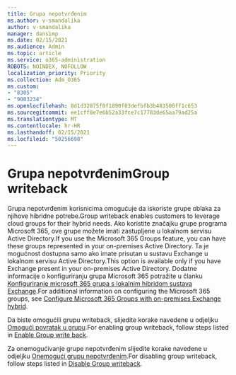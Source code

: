 ```yaml
---
title: Grupa nepotvrđenim
ms.author: v-smandalika
author: v-smandalika
manager: dansimp
ms.date: 02/15/2021
ms.audience: Admin
ms.topic: article
ms.service: o365-administration
ROBOTS: NOINDEX, NOFOLLOW
localization_priority: Priority
ms.collection: Adm_O365
ms.custom:
- "8305"
- "9003234"
ms.openlocfilehash: 8d1d32875f0f1890f03defbfb3b483500ff1c653
ms.sourcegitcommit: ee1cff8e7e6b52a33fce7c17783de65aa79ad25a
ms.translationtype: MT
ms.contentlocale: hr-HR
ms.lasthandoff: 02/15/2021
ms.locfileid: "50256698"
---
```

# <a name="group-writeback"></a><span data-ttu-id="5e7fe-102">Grupa nepotvrđenim</span><span class="sxs-lookup"><span data-stu-id="5e7fe-102">Group writeback</span></span>

<span data-ttu-id="5e7fe-103">Grupa nepotvrđenim korisnicima omogućuje da iskoriste grupe oblaka za njihove hibridne potrebe.</span><span class="sxs-lookup"><span data-stu-id="5e7fe-103">Group writeback enables customers to leverage cloud groups for their hybrid needs.</span></span> <span data-ttu-id="5e7fe-104">Ako koristite značajku grupe programa Microsoft 365, ove grupe možete imati zastupljene u lokalnom servisu Active Directory.</span><span class="sxs-lookup"><span data-stu-id="5e7fe-104">If you use the Microsoft 365 Groups feature, you can have these groups represented in your on-premises Active Directory.</span></span> <span data-ttu-id="5e7fe-105">Ta je mogućnost dostupna samo ako imate prisutan u sustavu Exchange u lokalnom servisu Active Directory.</span><span class="sxs-lookup"><span data-stu-id="5e7fe-105">This option is available only if you have Exchange present in your on-premises Active Directory.</span></span> <span data-ttu-id="5e7fe-106">Dodatne informacije o konfiguriranju grupa Microsoft 365 potražite u članku [Konfiguriranje microsoft 365 grupa s lokalnim hibridom sustava Exchange](https://docs.microsoft.com/exchange/hybrid-deployment/set-up-microsoft-365-groups#enable-group-writeback-in-azure-ad-connect).</span><span class="sxs-lookup"><span data-stu-id="5e7fe-106">For additional information on configuring the Microsoft 365 groups, see [Configure Microsoft 365 Groups with on-premises Exchange hybrid](https://docs.microsoft.com/exchange/hybrid-deployment/set-up-microsoft-365-groups#enable-group-writeback-in-azure-ad-connect).</span></span>

<span data-ttu-id="5e7fe-107">Da biste omogućili grupu writeback, slijedite korake navedene u odjeljku [Omogući povratak u grupu](https://docs.microsoft.com/azure/active-directory/hybrid/how-to-connect-group-writeback#enable-group-writeback).</span><span class="sxs-lookup"><span data-stu-id="5e7fe-107">For enabling group writeback, follow steps listed in [Enable Group write back](https://docs.microsoft.com/azure/active-directory/hybrid/how-to-connect-group-writeback#enable-group-writeback).</span></span> 

<span data-ttu-id="5e7fe-108">Za onemogućivanje grupe nepotvrđenim slijedite korake navedene u odjeljku [Onemogući grupu nepotvrđenim](https://docs.microsoft.com/azure/active-directory/hybrid/how-to-connect-group-writeback#disabling-group-writeback).</span><span class="sxs-lookup"><span data-stu-id="5e7fe-108">For disabling group writeback, follow steps listed in [Disable Group writeback](https://docs.microsoft.com/azure/active-directory/hybrid/how-to-connect-group-writeback#disabling-group-writeback).</span></span>